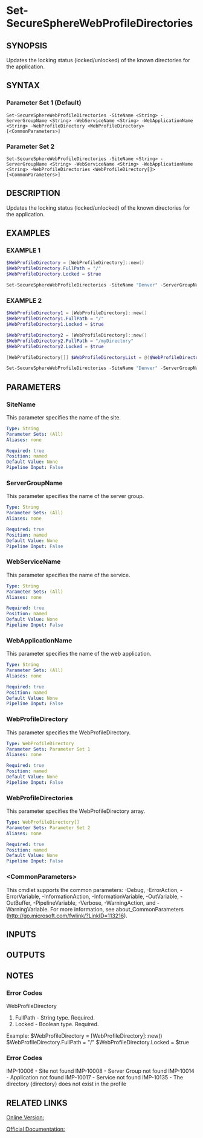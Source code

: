 ﻿# Set-SecureSphereWebProfileDirectories

## SYNOPSIS
Updates the locking status (locked/unlocked) of the known directories for the application.

## SYNTAX

### Parameter Set 1 (Default)
```
Set-SecureSphereWebProfileDirectories -SiteName <String> -ServerGroupName <String> -WebServiceName <String> -WebApplicationName <String> -WebProfileDirectory <WebProfileDirectory> [<CommonParameters>]
```

### Parameter Set 2
```
Set-SecureSphereWebProfileDirectories -SiteName <String> -ServerGroupName <String> -WebServiceName <String> -WebApplicationName <String> -WebProfileDirectories <WebProfileDirectory[]> [<CommonParameters>]
```

## DESCRIPTION
Updates the locking status (locked/unlocked) of the known directories for the application.

## EXAMPLES

### EXAMPLE 1

```powershell
$WebProfileDirectory = [WebProfileDirectory]::new()
$WebProfileDirectory.FullPath = "/"
$WebProfileDirectory.Locked = $true

Set-SecureSphereWebProfileDirectories -SiteName "Denver" -ServerGroupName "HR-Prod" -WebServiceName "ODS-WebService" -WebApplicationName "Official-Website" -WebProfileDirectory $WebProfileDirectory
```

### EXAMPLE 2

```powershell
$WebProfileDirectory1 = [WebProfileDirectory]::new()
$WebProfileDirectory1.FullPath = "/"
$WebProfileDirectory1.Locked = $true

$WebProfileDirectory2 = [WebProfileDirectory]::new()
$WebProfileDirectory2.FullPath = "/myDirectory"
$WebProfileDirectory2.Locked = $true

[WebProfileDirectory[]] $WebProfileDirectoryList = @($WebProfileDirectory1, $WebProfileDirectory2)

Set-SecureSphereWebProfileDirectories -SiteName "Denver" -ServerGroupName "HR-Prod" -WebServiceName "ODS-WebService" -WebApplicationName "Official-Website" -WebProfileDirectories $WebProfileDirectoryList
```

## PARAMETERS

### SiteName
This parameter specifies the name of the site.

```yaml
Type: String
Parameter Sets: (All)
Aliases: none

Required: true
Position: named
Default Value: None
Pipeline Input: False
```

### ServerGroupName
This parameter specifies the name of the server group.

```yaml
Type: String
Parameter Sets: (All)
Aliases: none

Required: true
Position: named
Default Value: None
Pipeline Input: False
```

### WebServiceName
This parameter specifies the name of the service.

```yaml
Type: String
Parameter Sets: (All)
Aliases: none

Required: true
Position: named
Default Value: None
Pipeline Input: False
```

### WebApplicationName
This parameter specifies the name of the web application.

```yaml
Type: String
Parameter Sets: (All)
Aliases: none

Required: true
Position: named
Default Value: None
Pipeline Input: False
```

### WebProfileDirectory
This parameter specifies the WebProfileDirectory.

```yaml
Type: WebProfileDirectory
Parameter Sets: Parameter Set 1
Aliases: none

Required: true
Position: named
Default Value: None
Pipeline Input: False
```

### WebProfileDirectories
This parameter specifies the WebProfileDirectory array.

```yaml
Type: WebProfileDirectory[]
Parameter Sets: Parameter Set 2
Aliases: none

Required: true
Position: named
Default Value: None
Pipeline Input: False
```

### \<CommonParameters\>
This cmdlet supports the common parameters: -Debug, -ErrorAction, -ErrorVariable, -InformationAction, -InformationVariable, -OutVariable, -OutBuffer, -PipelineVariable, -Verbose, -WarningAction, and -WarningVariable. For more information, see about_CommonParameters (http://go.microsoft.com/fwlink/?LinkID=113216).

## INPUTS

## OUTPUTS

## NOTES

### Error Codes
WebProfileDirectory
1. FullPath - String type. Required.
2. Locked - Boolean type. Required.

Example:
$WebProfileDirectory = [WebProfileDirectory]::new()
$WebProfileDirectory.FullPath = "/"
$WebProfileDirectory.Locked = $true

### Error Codes
IMP-10006 - Site not found
IMP-10008 - Server Group not found
IMP-10014 - Application not found
IMP-10017 - Service not found
IMP-10135 - The directory {directory} does not exist in the profile

## RELATED LINKS

[Online Version:](https://github.com/akshinmustafayev/Documentation/MD)

[Official Documentation:](https://docs.imperva.com/bundle/v13.6-api-reference-guide/page/66155.htm)



